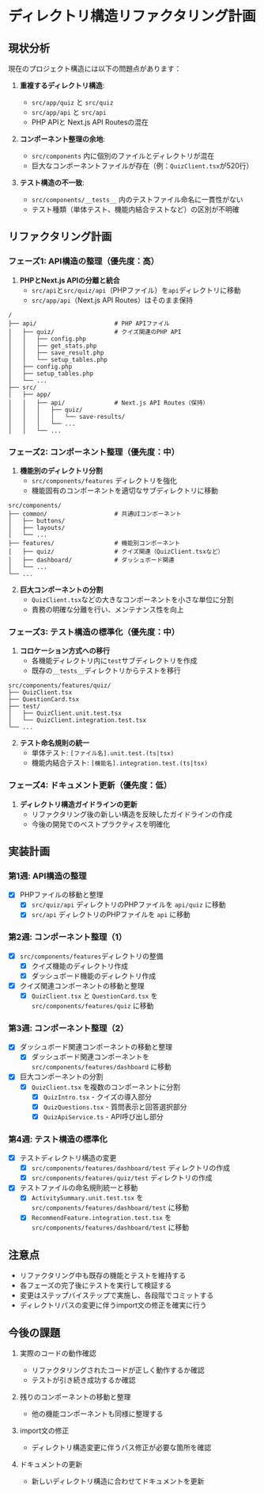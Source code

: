 # ディレクトリ構造リファクタリング計画

## 現状分析

現在のプロジェクト構造には以下の問題点があります：

1. **重複するディレクトリ構造**:
   - `src/app/quiz` と `src/quiz`
   - `src/app/api` と `src/api`
   - PHP APIと Next.js API Routesの混在

2. **コンポーネント整理の余地**:
   - `src/components` 内に個別のファイルとディレクトリが混在
   - 巨大なコンポーネントファイルが存在（例：`QuizClient.tsx`が520行）

3. **テスト構造の不一致**:
   - `src/components/__tests__` 内のテストファイル命名に一貫性がない
   - テスト種類（単体テスト、機能内結合テストなど）の区別が不明確

## リファクタリング計画

### フェーズ1: API構造の整理（優先度：高）

1. **PHPとNext.js APIの分離と統合**
   - `src/api`と`src/quiz/api`（PHPファイル）を`api`ディレクトリに移動
   - `src/app/api`（Next.js API Routes）はそのまま保持

```
/
├── api/                      # PHP APIファイル
│   ├── quiz/                 # クイズ関連のPHP API
│   │   ├── config.php
│   │   ├── get_stats.php
│   │   ├── save_result.php
│   │   └── setup_tables.php
│   ├── config.php
│   ├── setup_tables.php
│   └── ...
├── src/
│   ├── app/
│   │   ├── api/              # Next.js API Routes（保持）
│   │   │   ├── quiz/
│   │   │   │   └── save-results/
│   │   │   └── ...
│   │   └── ...
```

### フェーズ2: コンポーネント整理（優先度：中）

1. **機能別のディレクトリ分割**
   - `src/components/features` ディレクトリを強化
   - 機能固有のコンポーネントを適切なサブディレクトリに移動

```
src/components/
├── common/                   # 共通UIコンポーネント
│   ├── buttons/
│   ├── layouts/
│   └── ...
├── features/                 # 機能別コンポーネント
│   ├── quiz/                 # クイズ関連（QuizClient.tsxなど）
│   ├── dashboard/            # ダッシュボード関連
│   └── ...
└── ...
```

2. **巨大コンポーネントの分割**
   - `QuizClient.tsx`などの大きなコンポーネントを小さな単位に分割
   - 責務の明確な分離を行い、メンテナンス性を向上

### フェーズ3: テスト構造の標準化（優先度：中）

1. **コロケーション方式への移行**
   - 各機能ディレクトリ内に`test`サブディレクトリを作成
   - 既存の`__tests__`ディレクトリからテストを移行

```
src/components/features/quiz/
├── QuizClient.tsx
├── QuestionCard.tsx
├── test/
│   ├── QuizClient.unit.test.tsx
│   └── QuizClient.integration.test.tsx
└── ...
```

2. **テスト命名規則の統一**
   - 単体テスト: `[ファイル名].unit.test.(ts|tsx)`
   - 機能内結合テスト: `[機能名].integration.test.(ts|tsx)`

### フェーズ4: ドキュメント更新（優先度：低）

1. **ディレクトリ構造ガイドラインの更新**
   - リファクタリング後の新しい構造を反映したガイドラインの作成
   - 今後の開発でのベストプラクティスを明確化

## 実装計画

### 第1週: API構造の整理
- [x] PHPファイルの移動と整理
  - [x] `src/quiz/api` ディレクトリのPHPファイルを `api/quiz` に移動
  - [x] `src/api` ディレクトリのPHPファイルを `api` に移動

### 第2週: コンポーネント整理（1）
- [x] `src/components/features`ディレクトリの整備
  - [x] クイズ機能のディレクトリ作成
  - [x] ダッシュボード機能のディレクトリ作成
- [x] クイズ関連コンポーネントの移動と整理
  - [x] `QuizClient.tsx` と `QuestionCard.tsx` を `src/components/features/quiz` に移動

### 第3週: コンポーネント整理（2）
- [x] ダッシュボード関連コンポーネントの移動と整理
  - [x] ダッシュボード関連コンポーネントを `src/components/features/dashboard` に移動
- [x] 巨大コンポーネントの分割
  - [x] `QuizClient.tsx` を複数のコンポーネントに分割
    - [x] `QuizIntro.tsx` - クイズの導入部分
    - [x] `QuizQuestions.tsx` - 質問表示と回答選択部分
    - [x] `QuizApiService.ts` - API呼び出し部分

### 第4週: テスト構造の標準化
- [x] テストディレクトリ構造の変更
  - [x] `src/components/features/dashboard/test` ディレクトリの作成
  - [x] `src/components/features/quiz/test` ディレクトリの作成
- [x] テストファイルの命名規則統一と移動
  - [x] `ActivitySummary.unit.test.tsx` を `src/components/features/dashboard/test` に移動
  - [x] `RecommendFeature.integration.test.tsx` を `src/components/features/dashboard/test` に移動

## 注意点

- リファクタリング中も既存の機能とテストを維持する
- 各フェーズの完了後にテストを実行して検証する
- 変更はステップバイステップで実施し、各段階でコミットする
- ディレクトリパスの変更に伴うimport文の修正を確実に行う

## 今後の課題

1. 実際のコードの動作確認
   - リファクタリングされたコードが正しく動作するか確認
   - テストが引き続き成功するか確認

2. 残りのコンポーネントの移動と整理
   - 他の機能コンポーネントも同様に整理する

3. import文の修正
   - ディレクトリ構造変更に伴うパス修正が必要な箇所を確認

4. ドキュメントの更新
   - 新しいディレクトリ構造に合わせてドキュメントを更新 